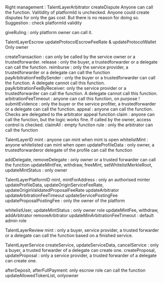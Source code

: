 Right management :
TalentLayerArbitrator
createDispute
Anyone can call the function. Valitidity of platformId is unchecked. 
Anyone could create disputes for only the gas cost.
But there is no reason for doing so.
Suggestion : check platformId validity

giveRuling : only platform owner can call it.

TalentLayerEscrow
updateProtocolEscrowFeeRate & updateProtocolWallet
Only owner

createTransaction : can only be called by the service owner or a trustedforwarder.
release :  only the buyer, a trustedforwarder or a delegate can call the function.
reimburse : only the service provider, a trustedforwarder or a delegate can call the function 
payArbitrationFeeBySender : only the buyer or a trustedforwarder can call the function. A delegate cannot call this function.
payArbitrationFeeByReceiver: only the service provider or a trustedforwarder can call the function. A delegate cannot call this function.
arbitrationFeeTimeout : anyone can call this function, on purpose !
submitEvidence : only the buyer or the service profiter, a trustedforwarder or a delegate can call the function.
appeal : anyone can call the function. Checks are delegated to the arbitrator appeal function
claim : anyone can call the function, but the logic works fine. If called by the owner, access control is checked.
claimAll : empty function
rule : only the arbitrator can call the function

TalentLayerID
mint : anyone can mint when mint is open
whitelistMint : anyone whitelisted can mint when open
updateProfileData : only owner, a trustedforwarderor delegate of the profile can call the function

addDelegate, removeDelegate : only owner or a trusted forwarder  can call the function
updateMintFee, withdraw, freeMint, setWhitelistMerkleRoot, updateMintStatus : only owner

TalentLayerPlatformID
mint, mintForAddress : only an authorised minter
updateProfileData, updateOriginServiceFeeRate, updateOriginValidatedProposalFeeRate
updateArbitrator
updateArbitrationFeeTimeout
updateServicePostingFee
updateProposalPostingFee
 : only the owner of the platform

whitelistUser, updateMintStatus : only owner role
updateMintFee, withdraw, addArbitrator
removeArbitrator
updateMinArbitrationFeeTimeout
 : default admin role

TalentLayerReview
mint : only a buyer, service provider, a trusted forwarder or a delegate can call the function based on a finished service.


TalentLayerService
createService, updateServiceData, cancelService
 : only a buyer, a trusted forwarder of a delegate can create one.
createProposal, updateProposal : only a service provider, a trusted forwarder of a delegate can create one.

afterDeposit, afterFullPayment: only escrow role can call the function
updateAllowedTokenList,  onlyowner
